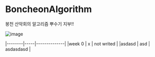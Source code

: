 # BoncheonAlgorithm
봉천 산악회의 알고리즘 뿌수기 지부!!

![image](https://user-images.githubusercontent.com/35485904/170812468-589d3e13-7961-4464-91f3-07ad0cb50889.png)

|--------|-----|--------------|
|week 0  | x   | not writed   |
|asdasd  | asd | asdasdasd    |

